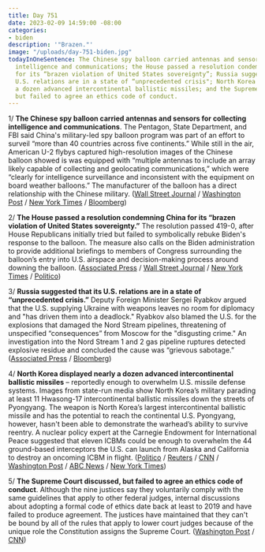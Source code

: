 ```yaml
---
title: Day 751
date: 2023-02-09 14:59:00 -08:00
categories:
- biden
description: '"Brazen."'
image: "/uploads/day-751-biden.jpg"
todayInOneSentence: The Chinese spy balloon carried antennas and sensors for collecting
  intelligence and communications; the House passed a resolution condemning China
  for its “brazen violation of United States sovereignty”; Russia suggested that its
  U.S. relations are in a state of “unprecedented crisis"; North Korea displayed nearly
  a dozen advanced intercontinental ballistic missiles; and the Supreme Court discussed,
  but failed to agree an ethics code of conduct.
---
```


1/ **The Chinese spy balloon carried antennas and sensors for collecting intelligence and communications**. The Pentagon, State Department, and FBI said China's military-led spy balloon program was part of an effort to surveil “more than 40 countries across five continents.” While still in the air, American U-2 flybys captured high-resolution images of the Chinese balloon showed is was equipped with “multiple antennas to include an array likely capable of collecting and geolocating communications,” which were “clearly for intelligence surveillance and inconsistent with the equipment on board weather balloons.” The manufacturer of the balloon has a direct relationship with the Chinese military. ([Wall Street Journal](https://www.wsj.com/articles/chinese-balloon-carried-antennas-other-equipment-to-gather-intelligence-u-s-says-11675953033?mod=djemalertNEWS) / [Washington Post](https://www.washingtonpost.com/national-security/2023/02/09/chinese-balloon-surveillance-program/) / [New York Times](https://www.nytimes.com/2023/02/09/us/politics/china-spy-balloon-program.html) / [Bloomberg](https://www.bloomberg.com/news/articles/2023-02-09/china-s-spy-balloon-could-actively-collect-signals-us-says?srnd=premium&sref=MIBMEEoj))

2/ **The House passed a resolution condemning China for its “brazen violation of United States sovereignty.”** The resolution passed 419-0, after House Republicans initially tried but failed to symbolically rebuke Biden's response to the balloon. The measure also calls on the Biden administration to provide additional briefings to members of Congress surrounding the balloon’s entry into U.S. airspace and decision-making process around downing the balloon. ([Associated Press](https://apnews.com/article/politics-united-states-government-china-beijing-f56da0416e019a2d32217af5334fc4cb) / [Wall Street Journal](https://www.wsj.com/articles/house-votes-419-0-to-pass-resolution-condemning-china-for-spy-balloon-11675960364?mod=politics_lead_pos6) / [New York Times](https://www.nytimes.com/2023/02/09/us/house-condemns-china-balloon.html) / [Politico](https://www.politico.com/news/2023/02/09/house-passes-measure-condemning-china-for-spy-balloon-419-0-00082038))

3/ **Russia suggested that its U.S. relations are in a state of “unprecedented crisis.”** Deputy Foreign Minister Sergei Ryabkov argued that the U.S. supplying Ukraine with weapons leaves no room for diplomacy and "has driven them into a deadlock." Ryabkov also blamed the U.S. for the explosions that damaged the Nord Stream pipelines, threatening of unspecified “consequences” from Moscow for the "disgusting crime." An investigation into the Nord Stream 1 and 2 gas pipeline ruptures detected explosive residue and concluded the cause was “grievous sabotage.” ([Associated Press](https://apnews.com/article/politics-russia-government-united-states-moscow-cbc9e5e628564a6ac36caae94a082eb6) / [Bloomberg](https://www.bloomberg.com/news/articles/2023-02-09/russia-blames-us-for-nord-stream-blasts-threatens-consequences?srnd=premium&sref=MIBMEEoj))

4/ **North Korea displayed nearly a dozen advanced intercontinental ballistic missiles** – reportedly enough to overwhelm U.S. missile defense systems. Images from state-run media show North Korea’s military parading at least 11 Hwasong-17 intercontinental ballistic missiles down the streets of Pyongyang. The weapon is North Korea’s largest intercontinental ballistic missile and has the potential to reach the continental U.S. Pyongyang, however, hasn't been able to demonstrate the warhead’s ability to survive reentry. A nuclear policy expert at the Carnegie Endowment for International Peace suggested that eleven ICBMs could be enough to overwhelm the 44 ground-based interceptors the U.S. can launch from Alaska and California to destroy an oncoming ICBM in flight. ([Politico](https://www.politico.com/news/2023/02/08/north-korea-missile-capability-icbms-00081993) / [Reuters](https://www.reuters.com/world/asia-pacific/north-korea-shows-off-possible-solid-fuel-icbm-nighttime-parade-analysts-2023-02-09/) / [CNN](https://www.cnn.com/2023/02/08/asia/north-korea-nighttime-military-parade-intl-hnk/index.html) / [Washington Post](https://www.washingtonpost.com/world/2023/02/09/north-korea-military-parade-icbm/) / [ABC News](https://abcnews.go.com/International/north-korea-shows-off-icbms-kim-jong-uns/story?id=96995088) / [New York Times](https://www.nytimes.com/2023/02/09/world/asia/north-korea-parade-solid-fuel-missile.html))

5/ **The Supreme Court discussed, but failed to agree an ethics code of conduct**. Although the nine justices say they voluntarily comply with the same guidelines that apply to other federal judges, internal discussions about adopting a formal code of ethics date back at least to 2019 and have failed to produce agreement. The justices have maintained that they can't be bound by all of the rules that apply to lower court judges because of the unique role the Constitution assigns the Supreme Court. ([Washington Post](https://www.washingtonpost.com/politics/2023/02/09/supreme-court-ethics-code/) / [CNN](https://www.cnn.com/2023/02/09/politics/supreme-court-ethics-reform))